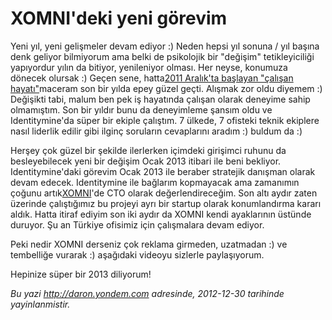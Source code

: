 # XOMNI'deki yeni görevim
Yeni yıl, yeni gelişmeler devam ediyor :) Neden hepsi yıl sonuna / yıl
başına denk geliyor bilmiyorum ama belki de psikolojik bir "değişim"
tetikleyiciliği yapıyordur yılın da bitiyor, yenileniyor olması. Her
neyse, konumuza dönecek olursak :) Geçen sene, hatta[2011 Aralık'ta
başlayan "çalışan
hayatı"](http://daron.yondem.com/tr/post/IdentityMine_daki_yeni_gorevim)maceram
son bir yılda epey güzel geçti. Alışmak zor oldu diyemem :) Değişikti
tabi, malum ben pek iş hayatında çalışan olarak deneyime sahip
olmamıştım. Son bir yıldır bunu da deneyimleme şansım oldu ve
Identitymine'da süper bir ekiple çalıştım. 7 ülkede, 7 ofisteki teknik
ekiplere nasıl liderlik edilir gibi ilginç soruların cevaplarını aradım
:) buldum da :)

Herşey çok güzel bir şekilde ilerlerken içimdeki girişimci ruhunu da
besleyebilecek yeni bir değişim Ocak 2013 itibari ile beni bekliyor.
Identitymine'daki görevim Ocak 2013 ile beraber stratejik danışman
olarak devam edecek. Identitymine ile bağlarım kopmayacak ama zamanımın
çoğunu artık[XOMNI](http://www.xomni.com)'de CTO olarak
değerlendireceğim. Son altı aydır zaten üzerinde çalıştığımız bu projeyi
ayrı bir startup olarak konumlandırma kararı aldık. Hatta itiraf ediyim
son iki aydır da XOMNI kendi ayaklarının üstünde duruyor. Şu an Türkiye
ofisimiz için çalışmalara devam ediyor.

Peki nedir XOMNI derseniz çok reklama girmeden, uzatmadan :) ve
tembelliğe vurarak :) aşağıdaki videoyu sizlerle paylaşıyorum.

Hepinize süper bir 2013 diliyorum!



*Bu yazi http://daron.yondem.com adresinde, 2012-12-30 tarihinde yayinlanmistir.*

